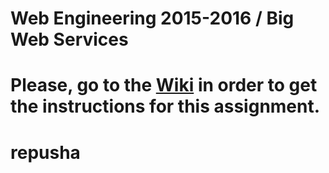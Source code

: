 # Web Engineering 2015-2016 / Big Web Services
# Please, go to the [Wiki](https://github.com/UNIZAR-30246-WebEngineering/big-ws/wiki) in order to get the instructions for this assignment.
# repusha